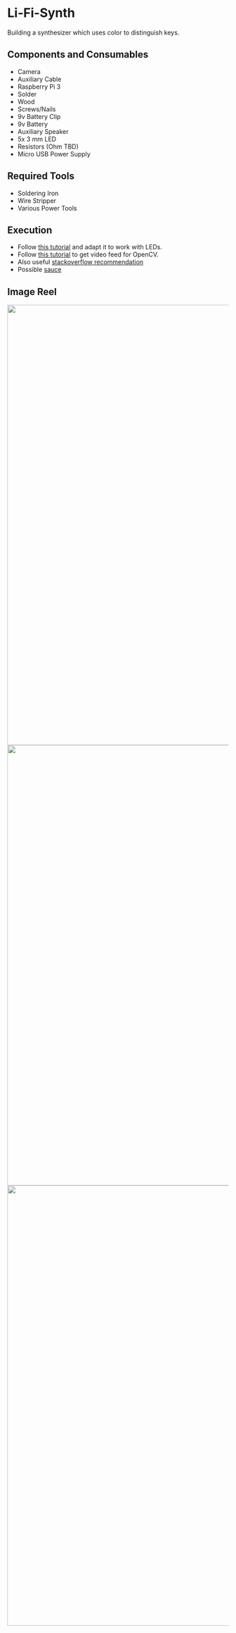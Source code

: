 # Li-Fi-Synth
Building a synthesizer which uses color to distinguish keys.

## Components and Consumables
- Camera
- Auxiliary Cable 
- Raspberry Pi 3
- Solder
- Wood
- Screws/Nails
- 9v Battery Clip 
- 9v Battery
- Auxiliary Speaker
- 5x 3 mm LED
- Resistors (Ohm TBD)
- Micro USB Power Supply

## Required Tools
- Soldering Iron
- Wire Stripper
- Various Power Tools

## Execution
- Follow [this tutorial](https://realpython.com/python-opencv-color-spaces/) and adapt it to work with LEDs.
- Follow [this tutorial](https://opencv-python-tutroals.readthedocs.io/en/latest/py_tutorials/py_gui/py_video_display/py_video_display.html) to get video feed for OpenCV.
- Also useful [stackoverflow recommendation](https://stackoverflow.com/questions/1365234/opencv-detect-blinking-lights-in-a-video-feed)
- Possible [sauce](https://stackoverflow.com/questions/10702105/detecting-led-object-status-from-image)

## Image Reel
<img src="https://drive.google.com/uc?export=view&id=178CqoPHjPOQy6yLMQ31nvg0xZ2zjgo1C" width="1000"/>

<img src="https://drive.google.com/uc?export=view&id=1HEWTrntOQE5IPni6YihEEBg70TIc4tgu" width="1000"/>

<img src="https://drive.google.com/uc?export&id=12G-k0DY7Wi9slBdzAxRihmZvUgv0-rgK" width="1000"/>
